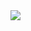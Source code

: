 <img src="https://github-readme-stats.vercel.app/api?username=WenzheLiu-Speech&show_icons=true&hide=issues&theme=dark&hide_title=false" />
<!--
I'm a 
- :orange_book: speech enhacement; array signal processing
- 🔭 I’m currently working on ...
- 🌱 I’m currently learning ...
- 👯 I’m looking to collaborate on ...
- 🤔 I’m looking for help with ...
- 💬 Ask me about ...
- 📫 How to reach me: ...
- 😄 Pronouns: ...
- ⚡ Fun fact: ... 
-->
